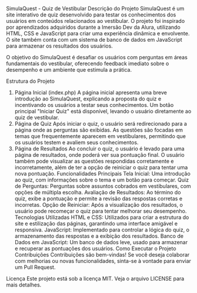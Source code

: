 SimulaQuest - Quiz de Vestibular
Descrição do Projeto
SimulaQuest é um site interativo de quiz desenvolvido para testar os conhecimentos dos usuários em conteúdos relacionados ao vestibular. O projeto foi inspirado por aprendizados adquiridos durante a Imersão Dev da Alura, utilizando HTML, CSS e JavaScript para criar uma experiência dinâmica e envolvente. O site também conta com um sistema de banco de dados em JavaScript para armazenar os resultados dos usuários.

O objetivo do SimulaQuest é desafiar os usuários com perguntas em áreas fundamentais do vestibular, oferecendo feedback imediato sobre o desempenho e um ambiente que estimula a prática.

Estrutura do Projeto
1. Página Inicial (index.php)
A página inicial apresenta uma breve introdução ao SimulaQuest, explicando a proposta do quiz e incentivando os usuários a testar seus conhecimentos.
Um botão principal "Iniciar Quiz" está disponível, levando o usuário diretamente ao quiz de vestibular.
2. Página de Quiz
Após iniciar o quiz, o usuário será redirecionado para a página onde as perguntas são exibidas.
As questões são focadas em temas que frequentemente aparecem em vestibulares, permitindo que os usuários testem e avaliem seus conhecimentos.
3. Página de Resultados
Ao concluir o quiz, o usuário é levado para uma página de resultados, onde poderá ver sua pontuação final.
O usuário também pode visualizar as questões respondidas corretamente e incorretamente, além de ter a opção de reiniciar o quiz para tentar uma nova pontuação.
Funcionalidades Principais
Tela Inicial: Uma introdução ao quiz, com informações sobre o tema e um botão para começar.
Quiz de Perguntas: Perguntas sobre assuntos cobrados em vestibulares, com opções de múltipla escolha.
Avaliação de Resultados: Ao término do quiz, exibe a pontuação e permite a revisão das respostas corretas e incorretas.
Opção de Reiniciar: Após a visualização dos resultados, o usuário pode recomeçar o quiz para tentar melhorar seu desempenho.
Tecnologias Utilizadas
HTML e CSS: Utilizados para criar a estrutura do site e estilização das páginas, garantindo uma interface amigável e responsiva.
JavaScript: Implementado para controlar a lógica do quiz, o armazenamento das respostas e a exibição dos resultados.
Banco de Dados em JavaScript: Um banco de dados leve, usado para armazenar e recuperar as pontuações dos usuários.
Como Executar o Projeto
Contribuições
Contribuições são bem-vindas! Se você deseja colaborar com melhorias ou novas funcionalidades, sinta-se à vontade para enviar um Pull Request.

Licença
Este projeto está sob a licença MIT. Veja o arquivo LICENSE para mais detalhes.

